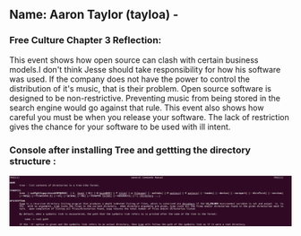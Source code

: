 ## Name: Aaron Taylor (tayloa) - 
### Free Culture Chapter 3 Reflection:
This event shows how open source can clash with certain business models.I don't think Jesse should take responsibility for how his software was used. If the company does not have the power to control the distribution of it's music, that is their problem. Open source software is designed to be non-restrictive. Preventing music from being stored in the search engine would go against that rule. This event also shows how careful you must be when you release your software. The lack of restriction gives the chance for your software to be used with ill intent.

### Console after installing Tree and gettting the directory structure : 
![tayloa](images/man_tree.png)

